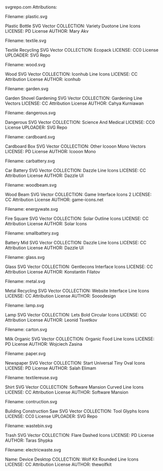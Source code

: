 svgrepo.com Attributions:

Filename: plastic.svg

Plastic Bottle SVG Vector
COLLECTION: Variety Duotone Line Icons
LICENSE: PD License
AUTHOR: Mary Akv

Filename: textile.svg

Textile Recycling SVG Vector
COLLECTION: Ecopack
LICENSE: CC0 License
UPLOADER: SVG Repo

Filename: wood.svg

Wood SVG Vector
COLLECTION: Iconhub Line Icons
LICENSE: CC Attribution License
AUTHOR: iconhub

Filename: garden.svg

Garden Shovel Gardening SVG Vector
COLLECTION: Gardening Line Vectors
LICENSE: CC Attribution License
AUTHOR: Cahya Kurniawan


Filename: dangerous.svg

Dangerous SVG Vector
COLLECTION: Science And Medical
LICENSE: CC0 License
UPLOADER: SVG Repo

Filename: cardboard.svg

Cardboard Box SVG Vector
COLLECTION: Other Icooon Mono Vectors
LICENSE: PD License
AUTHOR: Icooon Mono

Filename: carbattery.svg

Car Battery SVG Vector 
COLLECTION: Dazzle Line Icons
LICENSE: CC Attribution License
AUTHOR: Dazzle UI

Filename: woodbeam.svg

Wood Beam SVG Vector
COLLECTION: Game Interface Icons 2
LICENSE: CC Attribution License
AUTHOR: game-icons.net

Filename: energywate.svg

Fire Square SVG Vector
COLLECTION: Solar Outline Icons
LICENSE: CC Attribution License
AUTHOR: Solar Icons

Filename: smallbattery.svg

Battery Mid SVG Vector 
COLLECTION: Dazzle Line Icons
LICENSE: CC Attribution License
AUTHOR: Dazzle UI

Filename: glass.svg

Glass SVG Vector
COLLECTION: Gentlecons Interface Icons
LICENSE: CC Attribution License
AUTHOR: Konstantin Filatov

Filename: metal.svg

Metal Recycling SVG Vector
COLLECTION: Website Interface Line Icons
LICENSE: CC Attribution License
AUTHOR: Sooodesign

Filename: lamp.svg

Lamp SVG Vector
COLLECTION: Lets Bold Circular Icons
LICENSE: CC Attribution License
AUTHOR: Leonid Tsvetkov

Filename: carton.svg

Milk Organic SVG Vector
COLLECTION: Organic Food Line Icons
LICENSE: PD License
AUTHOR: Wojciech Zasina

Filename: paper.svg

Newspaper SVG Vector
COLLECTION: Start Universal Tiny Oval Icons
LICENSE: PD License
AUTHOR: Salah Elimam


Filename: textilereuse.svg

Shirt SVG Vector
COLLECTION: Software Mansion Curved Line Icons
LICENSE: CC Attribution License
AUTHOR: Software Mansion

Filename: contruction.svg

Building Construction Saw SVG Vector
COLLECTION: Tool Glyphs Icons
LICENSE: CC0 License
UPLOADER: SVG Repo

Filename: wastebin.svg

Trash SVG Vector
COLLECTION: Flare Dashed Icons
LICENSE: PD License
AUTHOR: Taras Shypka

Filename: electricwaste.svg

Name: Device Desktop
COLLECTION: Wolf Kit Rounded Line Icons
LICENSE: CC Attribution License
AUTHOR: thewolfkit
